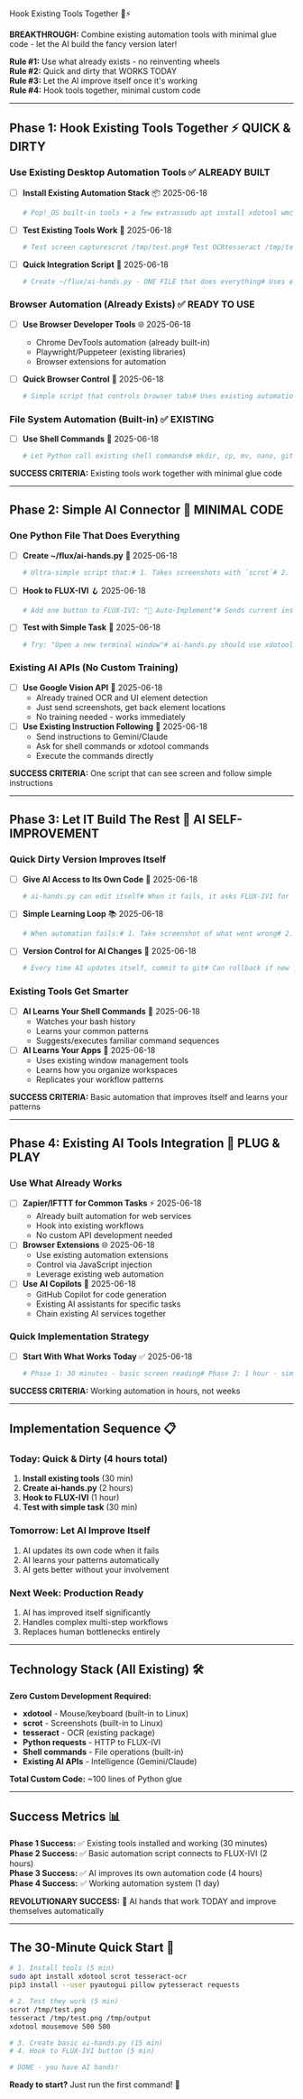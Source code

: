 Hook Existing Tools Together 🔧⚡

**BREAKTHROUGH:** Combine existing automation tools with minimal glue code - let the AI build the fancy version later!

**Rule #1:** Use what already exists - no reinventing wheels  
**Rule #2:** Quick and dirty that WORKS TODAY  
**Rule #3:** Let the AI improve itself once it's working  
**Rule #4:** Hook tools together, minimal custom code

---

## Phase 1: Hook Existing Tools Together ⚡ **QUICK & DIRTY**

### Use Existing Desktop Automation Tools ✅ ALREADY BUILT

- [ ] **Install Existing Automation Stack** 📦 2025-06-18
    
    ```bash
    # Pop!_OS built-in tools + a few extrassudo apt install xdotool wmctrl scrot tesseract-ocrpip3 install --user pyautogui pillow pytesseract requests
    ```
    
- [ ] **Test Existing Tools Work** 🧪 2025-06-18
    
    ```bash
    # Test screen capturescrot /tmp/test.png# Test OCRtesseract /tmp/test.png /tmp/outputcat /tmp/output.txt# Test mouse controlxdotool mousemove 500 500 click 1
    ```
    
- [ ] **Quick Integration Script** 📄 2025-06-18
    
    ```bash
    # Create ~/flux/ai-hands.py - ONE FILE that does everything# Uses existing tools, minimal custom code# Connects to FLUX-IVI via simple HTTP requests
    ```
    

### Browser Automation (Already Exists) ✅ READY TO USE

- [ ] **Use Browser Developer Tools** 🌐 2025-06-18
    - Chrome DevTools automation (already built-in)
    - Playwright/Puppeteer (existing libraries)
    - Browser extensions for automation
- [ ] **Quick Browser Control** 🎯 2025-06-18
    
    ```bash
    # Simple script that controls browser tabs# Uses existing automation APIs# No custom browser automation needed
    ```
    

### File System Automation (Built-in) ✅ EXISTING

- [ ] **Use Shell Commands** 🐚 2025-06-18
    
    ```bash
    # Let Python call existing shell commands# mkdir, cp, mv, nano, git - all already work# No custom file management needed
    ```
    

**SUCCESS CRITERIA:** Existing tools work together with minimal glue code

---

## Phase 2: Simple AI Connector 🔗 **MINIMAL CODE**

### One Python File That Does Everything

- [ ] **Create ~/flux/ai-hands.py** 📄 2025-06-18
    
    ```python
    # Ultra-simple script that:# 1. Takes screenshots with `scrot`# 2. Reads text with `tesseract` # 3. Clicks/types with `xdotool`# 4. Talks to FLUX-IVI with HTTP requests# Total: ~100 lines of glue code using existing tools
    ```
    
- [ ] **Hook to FLUX-IVI** 🪝 2025-06-18
    
    ```bash
    # Add one button to FLUX-IVI: "🤖 Auto-Implement"# Sends current instruction to ai-hands.py# Shows progress in real-time
    ```
    
- [ ] **Test with Simple Task** 🧪 2025-06-18
    
    ```bash
    # Try: "Open a new terminal window"# ai-hands.py should use xdotool to actually do it
    ```
    

### Existing AI APIs (No Custom Training)

- [ ] **Use Google Vision API** 👀 2025-06-18
    - Already trained OCR and UI element detection
    - Just send screenshots, get back element locations
    - No training needed - works immediately
- [ ] **Use Existing Instruction Following** 🧠 2025-06-18
    - Send instructions to Gemini/Claude
    - Ask for shell commands or xdotool commands
    - Execute the commands directly

**SUCCESS CRITERIA:** One script that can see screen and follow simple instructions

---

## Phase 3: Let IT Build The Rest 🤖 **AI SELF-IMPROVEMENT**

### Quick Dirty Version Improves Itself

- [ ] **Give AI Access to Its Own Code** 🔄 2025-06-18
    
    ```bash
    # ai-hands.py can edit itself# When it fails, it asks FLUX-IVI for better code# Automatically updates its own functions
    ```
    
- [ ] **Simple Learning Loop** 📚 2025-06-18
    
    ```python
    # When automation fails:# 1. Take screenshot of what went wrong# 2. Ask FLUX-IVI: "This didn't work, what should I try?"# 3. Update the code automatically# 4. Try again with new approach
    ```
    
- [ ] **Version Control for AI Changes** 📝 2025-06-18
    
    ```bash
    # Every time AI updates itself, commit to git# Can rollback if new version breaks# Track what improvements work
    ```
    

### Existing Tools Get Smarter

- [ ] **AI Learns Your Shell Commands** 🐚 2025-06-18
    - Watches your bash history
    - Learns your common patterns
    - Suggests/executes familiar command sequences
- [ ] **AI Learns Your Apps** 📱 2025-06-18
    - Uses existing window management tools
    - Learns how you organize workspaces
    - Replicates your workflow patterns

**SUCCESS CRITERIA:** Basic automation that improves itself and learns your patterns

---

## Phase 4: Existing AI Tools Integration 🔗 **PLUG & PLAY**

### Use What Already Works

- [ ] **Zapier/IFTTT for Common Tasks** ⚡ 2025-06-18
    - Already built automation for web services
    - Hook into existing workflows
    - No custom API development needed
- [ ] **Browser Extensions** 🌐 2025-06-18
    - Use existing automation extensions
    - Control via JavaScript injection
    - Leverage existing web automation
- [ ] **Use AI Copilots** 🤖 2025-06-18
    - GitHub Copilot for code generation
    - Existing AI assistants for specific tasks
    - Chain existing AI services together

### Quick Implementation Strategy

- [ ] **Start With What Works Today** ✅ 2025-06-18
    
    ```bash
    # Phase 1: 30 minutes - basic screen reading# Phase 2: 1 hour - simple command execution  # Phase 3: 2 hours - AI improvement loop# Phase 4: 1 hour - hook to existing services# Total: 4.5 hours to working automation
    ```
    

**SUCCESS CRITERIA:** Working automation in hours, not weeks

---

## Implementation Sequence 📋

### Today: Quick & Dirty (4 hours total)

1. **Install existing tools** (30 min)
2. **Create ai-hands.py** (2 hours)
3. **Hook to FLUX-IVI** (1 hour)
4. **Test with simple task** (30 min)

### Tomorrow: Let AI Improve Itself

1. AI updates its own code when it fails
2. AI learns your patterns automatically
3. AI gets better without your involvement

### Next Week: Production Ready

1. AI has improved itself significantly
2. Handles complex multi-step workflows
3. Replaces human bottlenecks entirely

---

## Technology Stack (All Existing) 🛠️

**Zero Custom Development Required:**

- **xdotool** - Mouse/keyboard (built-in to Linux)
- **scrot** - Screenshots (built-in to Linux)
- **tesseract** - OCR (existing package)
- **Python requests** - HTTP to FLUX-IVI
- **Shell commands** - File operations (built-in)
- **Existing AI APIs** - Intelligence (Gemini/Claude)

**Total Custom Code:** ~100 lines of Python glue

---

## Success Metrics 📊

**Phase 1 Success:** ✅ Existing tools installed and working (30 minutes)  
**Phase 2 Success:** ✅ Basic automation script connects to FLUX-IVI (2 hours)  
**Phase 3 Success:** ✅ AI improves its own automation code (4 hours)  
**Phase 4 Success:** ✅ Working automation system (1 day)

**REVOLUTIONARY SUCCESS:** 🌟 AI hands that work TODAY and improve themselves automatically

---

## The 30-Minute Quick Start 🚀

```bash
# 1. Install tools (5 min)
sudo apt install xdotool scrot tesseract-ocr
pip3 install --user pyautogui pillow pytesseract requests

# 2. Test they work (5 min)  
scrot /tmp/test.png
tesseract /tmp/test.png /tmp/output
xdotool mousemove 500 500

# 3. Create basic ai-hands.py (15 min)
# 4. Hook to FLUX-IVI button (5 min)

# DONE - you have AI hands!
```

**Ready to start?** Just run the first command! 🎯